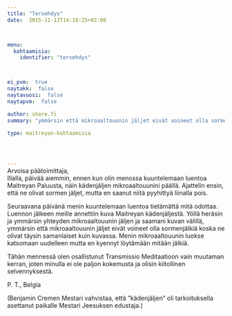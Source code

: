```yaml
---
title: "Tervehdys"
date:  2015-11-13T14:18:25+02:00



menu:
  kohtaamisia:
    identifier: "tervehdys"



ei_pvm:  true
naytakk:  false
naytavuosi:  false
naytapvm:  false

author: share.fi
summary: "ymmärsin että mikroaaltouunin jäljet eivät voineet olla sormenjälkiä koska ne olivat täysin samanlaiset kuin kuvassa. Menin mikroaaltouunin luokse katsomaan uudelleen mutta en kyennyt löytämään mitään jälkiä."

type: maitreyan-kohtaamisia



 
---
```

<p style="margin-top:-15px;">Arvoisa päätoimittaja,<br>
Illalla, päivää aiemmin, ennen kun olin menossa kuuntelemaan luentoa Maitreyan Paluusta, näin kädenjäljen mikroaaltouunini päällä. Ajattelin ensin, että ne olivat sormen jäljet, mutta en saanut niitä pyyhittyä liinalla pois.</p>
<p>Seuraavana päivänä menin kuuntelemaan luentoa tietämättä mitä odottaa. Luennon jälkeen meille annettiin kuva Maitreyan kädenjäljestä. Yöllä heräsin ja ymmärsin yhteyden mikroaaltouunin jäljen ja saamani kuvan välillä, ymmärsin että mikroaaltouunin jäljet eivät voineet olla sormenjälkiä koska ne olivat täysin samanlaiset kuin kuvassa. Menin mikroaaltouunin luokse katsomaan uudelleen mutta en kyennyt löytämään mitään jälkiä.</p>
<p>Tähän mennessä olen osallistunut Transmissio Meditaatioon vain muutaman kerran, joten minulla ei ole paljon kokemusta ja olisin kiitollinen selvennyksestä.</p>
<p>P. T., Belgia</p>
<p>(Benjamin Cremen Mestari vahvistaa, että ”kädenjäljen” oli tarkoituksella asettanut paikalle Mestari Jeesuksen edustaja.)</p>